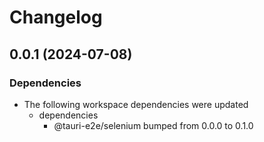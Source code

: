# Changelog

## 0.0.1 (2024-07-08)


### Dependencies

* The following workspace dependencies were updated
  * dependencies
    * @tauri-e2e/selenium bumped from 0.0.0 to 0.1.0
